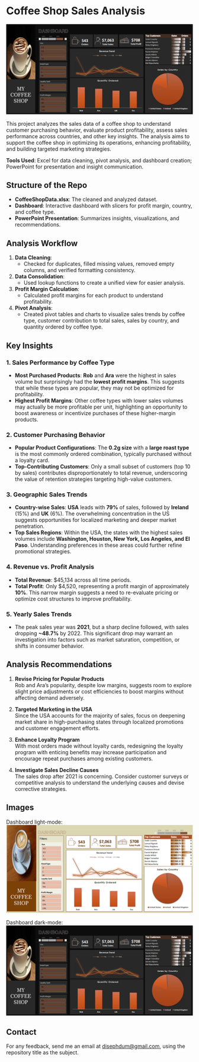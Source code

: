 # Coffee Shop Sales Analysis

![image](/dashboard/dashboard_dark_mode.png)

This project analyzes the sales data of a coffee shop to understand customer purchasing behavior, evaluate product profitability, assess sales performance across countries, and other key insights. The analysis aims to support the coffee shop in optimizing its operations, enhancing profitability, and building targeted marketing strategies.

**Tools Used**: Excel for data cleaning, pivot analysis, and dashboard creation; PowerPoint for presentation and insight communication.

## Structure of the Repo
- **CoffeeShopData.xlsx**: The cleaned and analyzed dataset.
- **Dashboard**: Interactive dashboard with slicers for profit margin, country, and coffee type.
- **PowerPoint Presentation**: Summarizes insights, visualizations, and recommendations.
  
## Analysis Workflow
1. **Data Cleaning**: 
   - Checked for duplicates, filled missing values, removed empty columns, and verified formatting consistency.
2. **Data Consolidation**:
   - Used lookup functions to create a unified view for easier analysis.
3. **Profit Margin Calculation**:
   - Calculated profit margins for each product to understand profitability.
4. **Pivot Analysis**:
   - Created pivot tables and charts to visualize sales trends by coffee type, customer contribution to total sales, sales by country, and quantity ordered by coffee type.

## Key Insights
### 1. **Sales Performance by Coffee Type**
   - **Most Purchased Products**: **Rob** and **Ara** were the highest in sales volume but surprisingly had the **lowest profit margins**. This suggests that while these types are popular, they may not be optimized for profitability.
   - **Highest Profit Margins**: Other coffee types with lower sales volumes may actually be more profitable per unit, highlighting an opportunity to boost awareness or incentivize purchases of these higher-margin products.

### 2. **Customer Purchasing Behavior**
   - **Popular Product Configurations**: The **0.2g size** with a **large roast type** is the most commonly ordered combination, typically purchased without a loyalty card. 
   - **Top-Contributing Customers**: Only a small subset of customers (top 10 by sales) contributes disproportionately to total revenue, underscoring the value of retention strategies targeting high-value customers.

### 3. **Geographic Sales Trends**
   - **Country-wise Sales**: **USA** leads with **79%** of sales, followed by **Ireland** (15%) and **UK** (6%). The overwhelming concentration in the US suggests opportunities for localized marketing and deeper market penetration.
   - **Top Sales Regions**: Within the USA, the states with the highest sales volumes include **Washington, Houston, New York, Los Angeles, and El Paso**. Understanding preferences in these areas could further refine promotional strategies.

### 4. **Revenue vs. Profit Analysis**
   - **Total Revenue**: $45,134 across all time periods.
   - **Total Profit**: Only $4,520, representing a profit margin of approximately **10%**. This narrow margin suggests a need to re-evaluate pricing or optimize cost structures to improve profitability.

### 5. **Yearly Sales Trends**
   - The peak sales year was **2021**, but a sharp decline followed, with sales dropping **~48.7%** by 2022. This significant drop may warrant an investigation into factors such as market saturation, competition, or shifts in consumer behavior.

## Analysis Recommendations
1. **Revise Pricing for Popular Products**  
   Rob and Ara’s popularity, despite low margins, suggests room to explore slight price adjustments or cost efficiencies to boost margins without affecting demand adversely.

2. **Targeted Marketing in the USA**  
   Since the USA accounts for the majority of sales, focus on deepening market share in high-purchasing states through localized promotions and customer engagement efforts.

3. **Enhance Loyalty Program**  
   With most orders made without loyalty cards, redesigning the loyalty program with enticing benefits may increase participation and encourage repeat purchases among existing customers.

4. **Investigate Sales Decline Causes**  
   The sales drop after 2021 is concerning. Consider customer surveys or competitive analysis to understand the underlying causes and devise corrective strategies.

## Images

Dashboard light-mode:
![image](/dashboard/dashboard_light_mode.png)

Dashboard dark-mode:
![image](/dashboard/dashboard_dark_mode.png)


## Contact
For any feedback, send me an email at disephdum@gmail.com, using the repository title as the subject.
